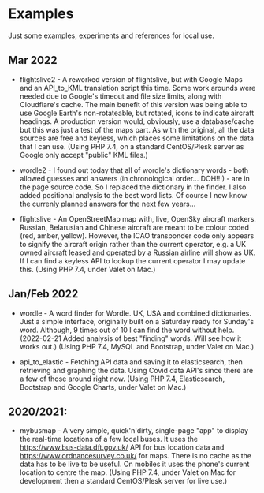 # Examples

Just some examples, experiments and references for local use.

## Mar 2022
* flightslive2 - A reworked version of flightslive, but with Google Maps and an API_to_KML translation script this time. Some work arounds were needed due to Google's timeout and file size limits, along with Cloudflare's cache. The main benefit of this version was being able to use Google Earth's non-rotateable, but rotated, icons to indicate aircraft headings. A production version would, obviously, use a database/cache but this was just a test of the maps part. As with the original, all the data sources are free and keyless, which places some limitations on the data that I can use. (Using PHP 7.4, on a standard CentOS/Plesk server as Google only accept "public" KML files.)

* wordle2 - I found out today that all of wordle's dictionary words - both allowed guesses and answers (in chronological order... DOH!!!) - are in the page source code. So I replaced the dictionary in the finder. I also added positional analysis to the best word lists. Of course I now know the currenly planned answers for the next few years...

* flightslive - An OpenStreetMap map with, live, OpenSky aircraft markers. Russian, Belarusian and Chinese aircraft are meant to be colour coded (red, amber, yellow). However, the ICAO transponder code only appears to signify the aircraft origin rather than the current operator, e.g. a UK owned aircraft leased and operated by a Russian airline will show as UK. If I can find a keyless API to lookup the current operator I may update this. (Using PHP 7.4, under Valet on Mac.)

## Jan/Feb 2022
* wordle - A word finder for Wordle. UK, USA and combined dictionaries. Just a simple interface, originally built on a Saturday ready for Sunday's word. Although, 9 times out of 10 I can find the word without help. (2022-02-21 Added analysis of best "finding" words. Will see how it works out.) (Using PHP 7.4, MySQL and Bootstrap, under Valet on Mac.)

* api_to_elastic - Fetching API data and saving it to elasticsearch, then retrieving and graphing the data. Using Covid data API's since there are a few of those around right now. (Using PHP 7.4, Elasticsearch, Bootstrap and Google Charts, under Valet on Mac.)

## 2020/2021:
* mybusmap - A very simple, quick'n'dirty, single-page "app" to display the real-time locations of a few local buses. It uses the https://www.bus-data.dft.gov.uk/ API for bus location data and https://www.ordnancesurvey.co.uk/ for maps. There is no cache as the data has to be live to be useful. On mobiles it uses the phone's current location to centre the map. (Using PHP 7.4, under Valet on Mac for development then a standard CentOS/Plesk server for live use.)
